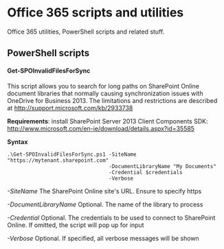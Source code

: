 # Office 365 scripts and utilities

Office 365 utilities, PowerShell scripts and related stuff.

## PowerShell scripts

#### Get-SPOInvalidFilesForSync
This script allows you to search for long paths on SharePoint Online document libraries that normally causing synchronization issues with OneDrive for Business 2013. The limitations and restrictions are described at http://support.microsoft.com/kb/2933738

**Requirements**: install SharePoint Server 2013 Client Components SDK: http://www.microsoft.com/en-ie/download/details.aspx?id=35585

**Syntax**
```
.\Get-SPOInvalidFilesForSync.ps1 -SiteName "https://mytenant.sharepoint.com" 
                                 -DocumentLibraryName "My Documents" 
                                 -Credential $credentials 
                                 -Verbose
```

*-SiteName*              The SharePoint Online site's URL. Ensure to specify https

*-DocumentLibraryName*   Optional. The name of the library to process

*-Credential*            Optional. The credentials to be used to connect to SharePoint Online. If omitted, the script will pop up for input

*-Verbose*               Optional. If specified, all verbose messages will be shown
